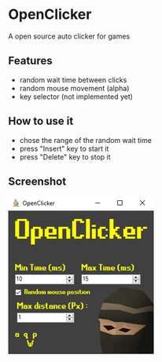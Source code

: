 # OpenClicker
A open source auto clicker for games

## Features
- random wait time between clicks
- random mouse movement (alpha)
- key selector (not implemented yet)

## How to use it
- chose the range of the random wait time
- press "Insert" key to start it
- press "Delete" key to stop it

## Screenshot
![OpenClicker screenshot](https://github.com/gabrielgrenier/OpenClicker/blob/master/screenshots/ss1.png)

